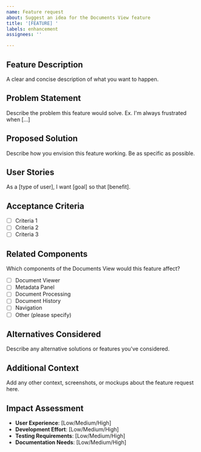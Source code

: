 ```yaml
---
name: Feature request
about: Suggest an idea for the Documents View feature
title: '[FEATURE] '
labels: enhancement
assignees: ''

---
```


## Feature Description
A clear and concise description of what you want to happen.

## Problem Statement
Describe the problem this feature would solve. Ex. I'm always frustrated when [...]

## Proposed Solution
Describe how you envision this feature working. Be as specific as possible.

## User Stories
As a [type of user], I want [goal] so that [benefit].

## Acceptance Criteria
- [ ] Criteria 1
- [ ] Criteria 2
- [ ] Criteria 3

## Related Components
Which components of the Documents View would this feature affect?
- [ ] Document Viewer
- [ ] Metadata Panel
- [ ] Document Processing
- [ ] Document History
- [ ] Navigation
- [ ] Other (please specify)

## Alternatives Considered
Describe any alternative solutions or features you've considered.

## Additional Context
Add any other context, screenshots, or mockups about the feature request here.

## Impact Assessment
- **User Experience**: [Low/Medium/High]
- **Development Effort**: [Low/Medium/High]
- **Testing Requirements**: [Low/Medium/High]
- **Documentation Needs**: [Low/Medium/High]